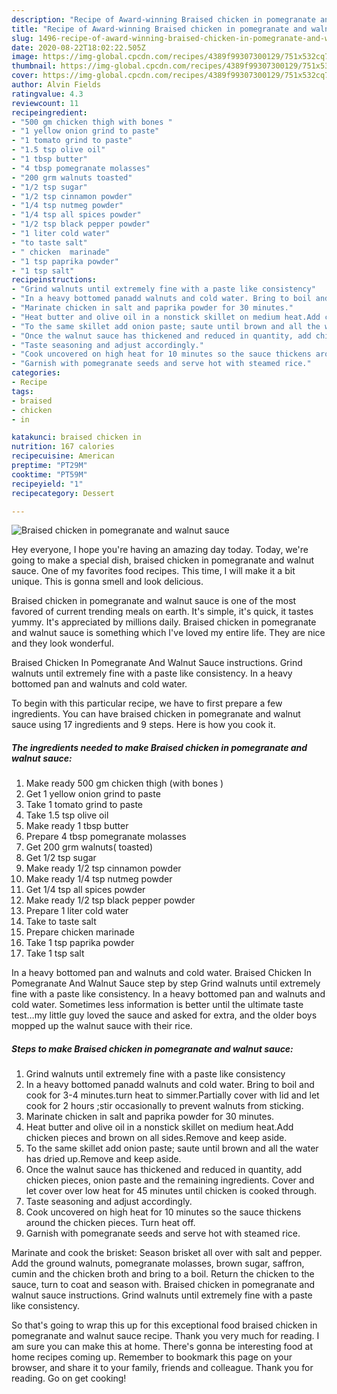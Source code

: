 ```yaml
---
description: "Recipe of Award-winning Braised chicken in pomegranate and walnut sauce"
title: "Recipe of Award-winning Braised chicken in pomegranate and walnut sauce"
slug: 1496-recipe-of-award-winning-braised-chicken-in-pomegranate-and-walnut-sauce
date: 2020-08-22T18:02:22.505Z
image: https://img-global.cpcdn.com/recipes/4389f99307300129/751x532cq70/braised-chicken-in-pomegranate-and-walnut-sauce-recipe-main-photo.jpg
thumbnail: https://img-global.cpcdn.com/recipes/4389f99307300129/751x532cq70/braised-chicken-in-pomegranate-and-walnut-sauce-recipe-main-photo.jpg
cover: https://img-global.cpcdn.com/recipes/4389f99307300129/751x532cq70/braised-chicken-in-pomegranate-and-walnut-sauce-recipe-main-photo.jpg
author: Alvin Fields
ratingvalue: 4.3
reviewcount: 11
recipeingredient:
- "500 gm chicken thigh with bones "
- "1 yellow onion grind to paste"
- "1 tomato grind to paste"
- "1.5 tsp olive oil"
- "1 tbsp butter"
- "4 tbsp pomegranate molasses"
- "200 grm walnuts toasted"
- "1/2 tsp sugar"
- "1/2 tsp cinnamon powder"
- "1/4 tsp nutmeg powder"
- "1/4 tsp all spices powder"
- "1/2 tsp black pepper powder"
- "1 liter cold water"
- "to taste salt"
- " chicken  marinade"
- "1 tsp paprika powder"
- "1 tsp salt"
recipeinstructions:
- "Grind walnuts until extremely fine with a paste like consistency"
- "In a heavy bottomed panadd walnuts and cold water. Bring to boil and cook for 3-4 minutes.turn heat to simmer.Partially cover with lid and let cook for 2 hours ;stir occasionally to prevent walnuts from sticking."
- "Marinate chicken in salt and paprika powder for 30 minutes."
- "Heat butter and olive oil in a nonstick skillet on medium heat.Add chicken pieces and brown on all sides.Remove and keep aside."
- "To the same skillet add onion paste; saute until brown and all the water has dried up.Remove and keep aside."
- "Once the walnut sauce has thickened and reduced in quantity, add chicken pieces, onion paste and the remaining ingredients. Cover and let cover over low heat for 45 minutes until chicken is cooked through."
- "Taste seasoning and adjust accordingly."
- "Cook uncovered on high heat for 10 minutes so the sauce thickens around the chicken pieces. Turn heat off."
- "Garnish with pomegranate seeds and serve hot with steamed rice."
categories:
- Recipe
tags:
- braised
- chicken
- in

katakunci: braised chicken in 
nutrition: 167 calories
recipecuisine: American
preptime: "PT29M"
cooktime: "PT59M"
recipeyield: "1"
recipecategory: Dessert

---
```



![Braised chicken in pomegranate and walnut sauce](https://img-global.cpcdn.com/recipes/4389f99307300129/751x532cq70/braised-chicken-in-pomegranate-and-walnut-sauce-recipe-main-photo.jpg)

Hey everyone, I hope you're having an amazing day today. Today, we're going to make a special dish, braised chicken in pomegranate and walnut sauce. One of my favorites food recipes. This time, I will make it a bit unique. This is gonna smell and look delicious.

Braised chicken in pomegranate and walnut sauce is one of the most favored of current trending meals on earth. It's simple, it's quick, it tastes yummy. It's appreciated by millions daily. Braised chicken in pomegranate and walnut sauce is something which I've loved my entire life. They are nice and they look wonderful.

Braised Chicken In Pomegranate And Walnut Sauce instructions. Grind walnuts until extremely fine with a paste like consistency. In a heavy bottomed pan and walnuts and cold water.


To begin with this particular recipe, we have to first prepare a few ingredients. You can have braised chicken in pomegranate and walnut sauce using 17 ingredients and 9 steps. Here is how you cook it.

<!--inarticleads1-->

##### The ingredients needed to make Braised chicken in pomegranate and walnut sauce:

1. Make ready 500 gm chicken thigh (with bones )
1. Get 1 yellow onion grind to paste
1. Take 1 tomato grind to paste
1. Take 1.5 tsp olive oil
1. Make ready 1 tbsp butter
1. Prepare 4 tbsp pomegranate molasses
1. Get 200 grm walnuts( toasted)
1. Get 1/2 tsp sugar
1. Make ready 1/2 tsp cinnamon powder
1. Make ready 1/4 tsp nutmeg powder
1. Get 1/4 tsp all spices powder
1. Make ready 1/2 tsp black pepper powder
1. Prepare 1 liter cold water
1. Take to taste salt
1. Prepare  chicken  marinade
1. Take 1 tsp paprika powder
1. Take 1 tsp salt


In a heavy bottomed pan and walnuts and cold water. Braised Chicken In Pomegranate And Walnut Sauce step by step Grind walnuts until extremely fine with a paste like consistency. In a heavy bottomed pan and walnuts and cold water. Sometimes less information is better until the ultimate taste test…my little guy loved the sauce and asked for extra, and the older boys mopped up the walnut sauce with their rice. 

<!--inarticleads2-->

##### Steps to make Braised chicken in pomegranate and walnut sauce:

1. Grind walnuts until extremely fine with a paste like consistency
1. In a heavy bottomed panadd walnuts and cold water. Bring to boil and cook for 3-4 minutes.turn heat to simmer.Partially cover with lid and let cook for 2 hours ;stir occasionally to prevent walnuts from sticking.
1. Marinate chicken in salt and paprika powder for 30 minutes.
1. Heat butter and olive oil in a nonstick skillet on medium heat.Add chicken pieces and brown on all sides.Remove and keep aside.
1. To the same skillet add onion paste; saute until brown and all the water has dried up.Remove and keep aside.
1. Once the walnut sauce has thickened and reduced in quantity, add chicken pieces, onion paste and the remaining ingredients. Cover and let cover over low heat for 45 minutes until chicken is cooked through.
1. Taste seasoning and adjust accordingly.
1. Cook uncovered on high heat for 10 minutes so the sauce thickens around the chicken pieces. Turn heat off.
1. Garnish with pomegranate seeds and serve hot with steamed rice.


Marinate and cook the brisket: Season brisket all over with salt and pepper. Add the ground walnuts, pomegranate molasses, brown sugar, saffron, cumin and the chicken broth and bring to a boil. Return the chicken to the sauce, turn to coat and season with. Braised chicken in pomegranate and walnut sauce instructions. Grind walnuts until extremely fine with a paste like consistency. 

So that's going to wrap this up for this exceptional food braised chicken in pomegranate and walnut sauce recipe. Thank you very much for reading. I am sure you can make this at home. There's gonna be interesting food at home recipes coming up. Remember to bookmark this page on your browser, and share it to your family, friends and colleague. Thank you for reading. Go on get cooking!
